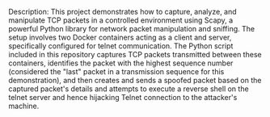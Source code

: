 Description:
This project demonstrates how to capture, analyze, and manipulate TCP packets in a controlled environment using Scapy, a powerful Python library for network packet manipulation and sniffing. The setup involves two Docker containers acting as a client and server, specifically configured for telnet communication. The Python script included in this repository captures TCP packets transmitted between these containers, identifies the packet with the highest sequence number (considered the "last" packet in a transmission sequence for this demonstration), and then creates and sends a spoofed packet based on the captured packet's details and attempts to execute a reverse shell on the telnet server and hence hijacking Telnet connection to the attacker's machine.
